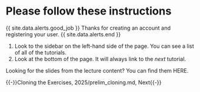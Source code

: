 # Please follow these instructions

{{ site.data.alerts.good_job }}
Thanks for creating an account and registering your user.
{{ site.data.alerts.end }}

1. Look to the sidebar on the left-hand side of the page. You can see a list of all of the tutorials.
2. Look at the bottom of the page. It will always link to the *next* tutorial.

Looking for the slides from the lecture content? You can find them HERE.


{{-}}Cloning the Exercises, 2025/prelim_cloning.md, Next{{-}}
